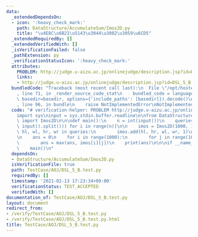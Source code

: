 ```yaml
---
data:
  _extendedDependsOn:
  - icon: ':heavy_check_mark:'
    path: DataStructure/AccumulateSum/Imos2D.py
    title: "\u4E8C\u6B21\u5143\u3044\u3082\u3059\u6CD5"
  _extendedRequiredBy: []
  _extendedVerifiedWith: []
  _isVerificationFailed: false
  _pathExtension: py
  _verificationStatusIcon: ':heavy_check_mark:'
  attributes:
    PROBLEM: http://judge.u-aizu.ac.jp/onlinejudge/description.jsp?id=DSL_5_B
    links:
    - http://judge.u-aizu.ac.jp/onlinejudge/description.jsp?id=DSL_5_B
  bundledCode: "Traceback (most recent call last):\n  File \"/opt/hostedtoolcache/Python/3.10.6/x64/lib/python3.10/site-packages/onlinejudge_verify/documentation/build.py\"\
    , line 71, in _render_source_code_stat\n    bundled_code = language.bundle(stat.path,\
    \ basedir=basedir, options={'include_paths': [basedir]}).decode()\n  File \"/opt/hostedtoolcache/Python/3.10.6/x64/lib/python3.10/site-packages/onlinejudge_verify/languages/python.py\"\
    , line 96, in bundle\n    raise NotImplementedError\nNotImplementedError\n"
  code: "# verification-helper: PROBLEM http://judge.u-aizu.ac.jp/onlinejudge/description.jsp?id=DSL_5_B\n\
    import sys\ninput = sys.stdin.buffer.readline\n\nfrom DataStructure.AccumulateSum.Imos2D\
    \ import Imos2D\n\n\ndef main():\n    n = int(input())\n    queries = [list(map(int,\
    \ input().split())) for i in range(n)]\n\n    imos = Imos2D(1000, 1000)\n    for\
    \ hl, wl, hr, wr in queries:\n        imos.add(hl, hr, wl, wr, 1)\n    imos.build()\n\
    \n    ans = 0\n    for i in range(1000):\n        for j in range(1000):\n    \
    \        ans = max(ans, imos[i][j])\n    print(ans)\n\n\nif __name__ == '__main__':\n\
    \    main()\n"
  dependsOn:
  - DataStructure/AccumulateSum/Imos2D.py
  isVerificationFile: true
  path: TestCase/AOJ/DSL_5_B.test.py
  requiredBy: []
  timestamp: '2021-02-13 17:23:34+09:00'
  verificationStatus: TEST_ACCEPTED
  verifiedWith: []
documentation_of: TestCase/AOJ/DSL_5_B.test.py
layout: document
redirect_from:
- /verify/TestCase/AOJ/DSL_5_B.test.py
- /verify/TestCase/AOJ/DSL_5_B.test.py.html
title: TestCase/AOJ/DSL_5_B.test.py
---
```

